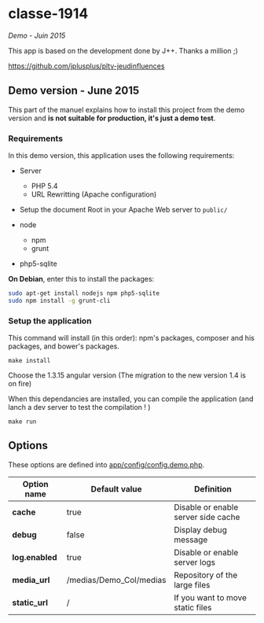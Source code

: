 classe-1914
================

_Demo - Juin 2015_

This app is based on the development done by J++.
Thanks a million ;)

https://github.com/jplusplus/pltv-jeudinfluences


## Demo version - June 2015

This part of the manuel explains how to install this project from the demo version and **is not suitable for production, it's just a demo test**.

### Requirements

In this demo version, this application uses the following requirements:

* Server
	* PHP 5.4  
	* URL Rewritting (Apache configuration)

* Setup the document Root in your Apache Web server to `public/`

* node 
    * npm
    * grunt
    
* php5-sqlite

**On Debian**, enter this to install the packages:

```bash 
sudo apt-get install nodejs npm php5-sqlite
sudo npm install -g grunt-cli
``` 

### Setup the application

This command will install (in this order): npm's packages, composer and his packages, and bower's packages.

	make install
	
Choose the 1.3.15 angular version (The migration to the new version 1.4 is on fire)

When this dependancies are installed, you can compile the application (and lanch a dev server to test the compilation ! )
	
	make run


	
## Options

These options are defined into [app/config/config.demo.php](app/config/config.demo.php).

| Option name                     | Default value                                   | Definition
| ------------------------------- | ----------------------------------------------- | -------------------
| **cache**                       | true                                            | Disable or enable server side cache
| **debug**                       | false                                           | Display debug message
| **log.enabled**                 | true                                            | Disable or enable server logs
| **media_url**                   | /medias/Demo_Col/medias			            	| Repository of the large files
| **static_url**                  | /                                               | If you  want to move static files
